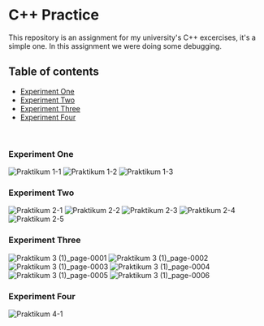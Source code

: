 # C++ Practice
This repository is an assignment for my university's C++ excercises, it's a simple one. In this assignment we were doing some debugging.<br>

## Table of contents
<ul>
  <li><a href="#Praktikum1">Experiment One</a></li>
  <li><a href="#Praktikum2">Experiment Two</a></li>
  <li><a href="#Praktikum3">Experiment Three</a></li>
  <li><a href="#Praktikum4">Experiment Four</a></li>
</ul>
<br>
<h3 id="Praktikum1">Experiment One</h3>

![Praktikum 1-1](https://user-images.githubusercontent.com/40969170/174214978-6803ce5a-e7dc-44f7-86ac-9790eeec5b31.jpg)
![Praktikum 1-2](https://user-images.githubusercontent.com/40969170/174214993-b5c6b9d5-6d0c-44c6-b5c1-9cdc4f5e6b32.jpg)
![Praktikum 1-3](https://user-images.githubusercontent.com/40969170/174215000-bed929a8-311e-4574-9447-ff84d8b02ff6.jpg)

<h3 id="Praktikum2">Experiment Two</h3>

![Praktikum 2-1](https://user-images.githubusercontent.com/40969170/176783942-c9b3cdca-b059-4441-a4c9-a4dec7c7b48c.jpg)
![Praktikum 2-2](https://user-images.githubusercontent.com/40969170/176783970-8d80f8db-ef6d-43b9-86d3-325d68cce38f.jpg)
![Praktikum 2-3](https://user-images.githubusercontent.com/40969170/176783996-097d2081-72ca-4e4c-bc8f-0db26c06926b.jpg)
![Praktikum 2-4](https://user-images.githubusercontent.com/40969170/176784029-ed78bee1-0ea3-494c-bcca-81036c268e19.jpg)
![Praktikum 2-5](https://user-images.githubusercontent.com/40969170/176784059-3dcd6b0f-d8b3-4c28-9a84-6f14f5bcca2f.jpg)

<h3 id="Praktikum3">Experiment Three</h3>

![Praktikum 3 (1)_page-0001](https://user-images.githubusercontent.com/40969170/177908279-1786ae13-729d-4499-bb3a-4cb2e4e4b5aa.jpg)
![Praktikum 3 (1)_page-0002](https://user-images.githubusercontent.com/40969170/177908400-74ec54c6-71a0-47a6-a984-0b2ff5368e1a.jpg)
![Praktikum 3 (1)_page-0003](https://user-images.githubusercontent.com/40969170/177908424-6230ee15-1c81-4d12-9ecb-6f97eb9c6e3d.jpg)
![Praktikum 3 (1)_page-0004](https://user-images.githubusercontent.com/40969170/177908436-ddcc32b8-995e-4f2e-8b0d-176daefb5e51.jpg)
![Praktikum 3 (1)_page-0005](https://user-images.githubusercontent.com/40969170/177908478-b6bd3b9c-b1e8-453b-9c52-e9421c62eb34.jpg)
![Praktikum 3 (1)_page-0006](https://user-images.githubusercontent.com/40969170/177908488-cad0b2a0-43bd-4c73-8683-e7c8906ea99c.jpg)

<h3 id="Praktikum4">Experiment Four</h3>

![Praktikum 4-1](https://user-images.githubusercontent.com/40969170/179357908-5bad8603-7d98-4272-a676-9e37a30aabd5.jpg)
